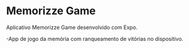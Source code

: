 # Memorizze Game

Aplicativo Memorizze Game desenvolvido com Expo.

-App de jogo da memória com ranqueamento de vitórias no dispositivo.
